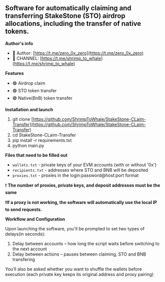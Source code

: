 ## ​Software for automatically claiming and transferring StakeStone (STO) airdrop allocations, including the transfer of native tokens.

**Author's info**
- 💬 Author: [https://t.me/zero_0x_zero](https://t.me/zero_0x_zero)
- 🔔 CHANNEL: [https://t.me/shrimp_to_whale](https://t.me/shrimp_to_whale)

**Features**
- 🟢 Airdrop claim
- 🟢 STO token transfer
- 🟢 Native(BnB) token transfer

**Installation and launch**
1. git clone [https://github.com/ShrimpToWhale/StakeStone-CLaim-Transfer](https://github.com/ShrimpToWhale/StakeStone-CLaim-Transfer)
2. cd StakeStone-CLaim-Transfer
3. pip install -r requirements.txt
4. python main.py

**Files that need to be filled out**
- `wallets.txt` - private keys of your EVM accounts (with or without '0x')
- `recipients.txt` - addresses where STO and BNB will be deposited
- `proxies.txt` - proxies in the login:password@host:port format
  
❗ **The number of proxies, private keys, and deposit addresses must be the same**

❗**If a proxy is not working, the software will automatically use the local IP to send requests.**

**Workflow and Configuration**

Upon launching the software, you’ll be prompted to set two types of delays(in seconds):
1. Delay between accounts – how long the script waits before switching to the next account
2. Delay between actions – pauses between claiming, STO and BNB transfering

You’ll also be asked whether you want to shuffle the wallets before execution (each private key keeps its original address and proxy pairing)

